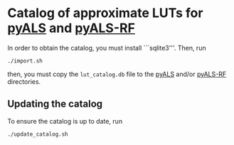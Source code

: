 # Catalog of approximate LUTs for [pyALS](https://github.com/SalvatoreBarone/pyALS) and [pyALS-RF](https://github.com/SalvatoreBarone/pyALS-RF)

In order to obtain the catalog, you must install ```sqlite3'''. Then, run 
```
./import.sh
```
then, you must copy the ```lut_catalog.db``` file to the [pyALS](https://github.com/SalvatoreBarone/pyALS) and/or [pyALS-RF](https://github.com/SalvatoreBarone/pyALS-RF) directories.

## Updating the catalog
To ensure the catalog is up to date, run
```
./update_catalog.sh
```
